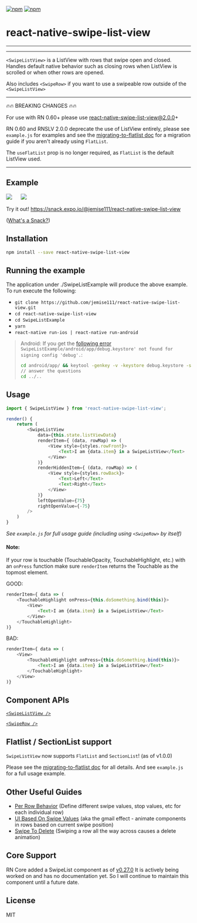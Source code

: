[![npm](https://img.shields.io/npm/v/react-native-swipe-list-view.svg)](https://www.npmjs.com/package/react-native-swipe-list-view) [![npm](https://img.shields.io/npm/dm/react-native-swipe-list-view.svg)](https://www.npmjs.com/package/react-native-swipe-list-view)

# react-native-swipe-list-view
****
--------

```<SwipeListView>``` is a ListView with rows that swipe open and closed. Handles default native behavior such as closing rows when ListView is scrolled or when other rows are opened.

Also includes ```<SwipeRow>``` if you want to use a swipeable row outside of the ```<SwipeListView>```

--------
🔥🔥 BREAKING CHANGES 🔥🔥

For use with RN 0.60+ please use react-native-swipe-list-view@2.0.0+

RN 0.60 and RNSLV 2.0.0 deprecate the use of ListView entirely, please see `example.js` for examples and see the [migrating-to-flatlist doc](https://github.com/jemise111/react-native-swipe-list-view/blob/master/docs/migrating-to-flatlist.md) for a migration guide if you aren't already using `FlatList`.

The `useFlatList` prop is no longer required, as `FlatList` is the default ListView used.


--------

## Example

![](http://i.imgur.com/6fTrdZa.gif) &nbsp;&nbsp;&nbsp;&nbsp; ![](http://i.imgur.com/3IdOA77.gif)

Try it out! https://snack.expo.io/@jemise111/react-native-swipe-list-view

([What's a Snack?](https://blog.expo.io/sketch-a-playground-for-react-native-16b2401f44a2))

## Installation

```bash
npm install --save react-native-swipe-list-view
```

## Running the example

The application under ./SwipeListExample will produce the above example. To run execute the following:

* ```git clone https://github.com/jemise111/react-native-swipe-list-view.git```
* ```cd react-native-swipe-list-view```
* ```cd SwipeListExample```
* ```yarn```
* ```react-native run-ios | react-native run-android```

> Android: If you get the [following error](https://github.com/facebook/react-native/issues/25629#issuecomment-511209583) `SwipeListExample/android/app/debug.keystore' not found for signing config 'debug'.`:
> ```bash
> cd android/app/ && keytool -genkey -v -keystore debug.keystore -storepass android -alias androiddebugkey -keypass android -keyalg RSA -keysize 2048 -validity 10000
> // answer the questions
> cd ../..
> ```

## Usage

```javascript
import { SwipeListView } from 'react-native-swipe-list-view';

render() {
    return (
        <SwipeListView
            data={this.state.listViewData}
            renderItem={ (data, rowMap) => (
                <View style={styles.rowFront}>
                    <Text>I am {data.item} in a SwipeListView</Text>
                </View>
            )}
            renderHiddenItem={ (data, rowMap) => (
                <View style={styles.rowBack}>
                    <Text>Left</Text>
                    <Text>Right</Text>
                </View>
            )}
            leftOpenValue={75}
            rightOpenValue={-75}
        />
    )
}
```

*See ```example.js``` for full usage guide (including using ```<SwipeRow>``` by itself)*

#### Note:

If your row is touchable (TouchableOpacity, TouchableHighlight, etc.)  with an ```onPress``` function make sure ```renderItem``` returns the Touchable as the topmost element.

GOOD:
```javascript
renderItem={ data => (
    <TouchableHighlight onPress={this.doSomething.bind(this)}>
        <View>
            <Text>I am {data.item} in a SwipeListView</Text>
        </View>
    </TouchableHighlight>
)}
```
BAD:
```javascript
renderItem={ data => (
    <View>
        <TouchableHighlight onPress={this.doSomething.bind(this)}>
            <Text>I am {data.item} in a SwipeListView</Text>
        </TouchableHighlight>
    </View>
)}
```

## Component APIs

[`<SwipeListView />`](https://github.com/jemise111/react-native-swipe-list-view/blob/master/docs/SwipeListView.md)

[`<SwipeRow />`](https://github.com/jemise111/react-native-swipe-list-view/blob/master/docs/SwipeRow.md)

## Flatlist / SectionList support

`SwipeListView` now supports `FlatList` and `SectionList`! (as of v1.0.0)

Please see the [migrating-to-flatlist doc](https://github.com/jemise111/react-native-swipe-list-view/blob/master/docs/migrating-to-flatlist.md) for all details.
And see `example.js` for a full usage example.


## Other Useful Guides

 * [Per Row Behavior](https://github.com/jemise111/react-native-swipe-list-view/blob/master/docs/per-row-behavior.md) (Define different swipe values, stop values, etc for each individual row)
 * [UI Based On Swipe Values](https://github.com/jemise111/react-native-swipe-list-view/blob/master/docs/ui-based-on-swipe-values.md) (aka the gmail effect - animate components in rows based on current swipe position)
 * [Swipe To Delete](https://github.com/jemise111/react-native-swipe-list-view/blob/master/docs/swipe-to-delete.md) (Swiping a row all the way across causes a delete animation)

## Core Support

RN Core added a SwipeList component as of [v0.27.0](https://github.com/facebook/react-native/releases/tag/v0.27.0)
It is actively being worked on and has no documentation yet. So I will continue to maintain this component until a future date.

## License

MIT
